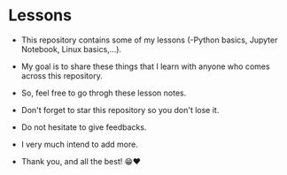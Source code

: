 # Lessons
- This repository contains some of my lessons (-Python basics, Jupyter Notebook, Linux basics,...).
- My goal is to share these things that I learn with anyone who comes across this repository.
- So, feel free to go throgh these lesson notes.
- Don't forget to star this repository so you don't lose it.
- Do not hesitate to give feedbacks.
- I very much intend to add more.

- Thank you, and all the best! 😁❤️
